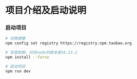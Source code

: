 # 项目介绍及启动说明

<!--
 * @Description: 
 * @Author: 
 * @Date: 2024-03-05 20:17:11
-->
### 启动项目
``` bash
# 切换镜像
npm config set registry https://registry.npm.taobao.org

# 安装依赖，对应node的版本是16.13.2
npm install --force

# 启动项目
npm run dev